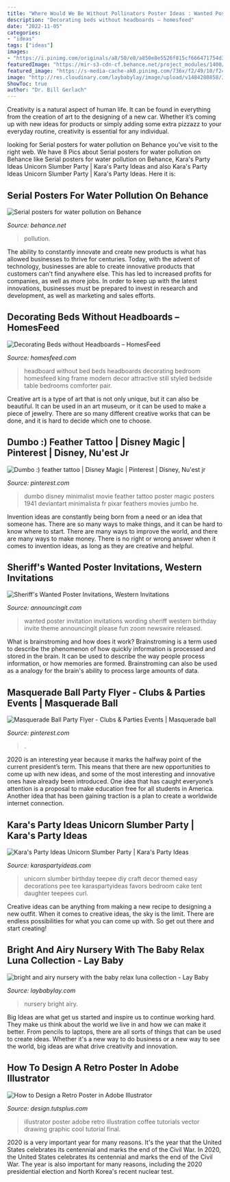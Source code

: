 ```yaml
---
title: "Where Would We Be Without Pollinators Poster Ideas : Wanted Poster Invitation Invitations Wording Sheriff Western Birthday Invite Theme Announcingit Please Fun Zoom Newswire Released"
description: "Decorating beds without headboards – homesfeed"
date: "2022-11-05"
categories:
- "ideas"
tags: ["ideas"]
images:
- "https://i.pinimg.com/originals/a8/50/e8/a850e8e5526f815cf666471754d3ab2f.jpg"
featuredImage: "https://mir-s3-cdn-cf.behance.net/project_modules/1400/b6cb6a11439535.560f7b577523f.jpg"
featured_image: "https://s-media-cache-ak0.pinimg.com/736x/f2/49/10/f24910d0fb68627c62250a74822bd715.jpg"
image: "http://res.cloudinary.com/laybabylay/image/upload/v1484280858/Jennie_s-Nursery-2_zextir.jpg"
ShowToc: true
author: "Dr. Bill Gerlach"
---
```



Creativity is a natural aspect of human life. It can be found in everything from the creation of art to the designing of a new car. Whether it’s coming up with new ideas for products or simply adding some extra pizzazz to your everyday routine, creativity is essential for any individual.

	

		
looking for Serial posters for water pollution on Behance you've visit to the right web. We have 8 Pics about Serial posters for water pollution on Behance like Serial posters for water pollution on Behance, Kara&#039;s Party Ideas Unicorn Slumber Party | Kara&#039;s Party Ideas and also Kara&#039;s Party Ideas Unicorn Slumber Party | Kara&#039;s Party Ideas. Here it is:
		
    
## Serial Posters For Water Pollution On Behance

<img loading=lazy src="https://mir-s3-cdn-cf.behance.net/project_modules/1400/b6cb6a11439535.560f7b577523f.jpg" onerror="this.onerror=null;this.src='https://tse2.mm.bing.net/th?id=OIP.cjablhyP39VH-_rQKhI3swHaKe&amp;pid=15.1';" alt="Serial posters for water pollution on Behance">

_Source: behance.net_

>pollution. 

	

The ability to constantly innovate and create new products is what has allowed businesses to thrive for centuries. Today, with the advent of technology, businesses are able to create innovative products that customers can't find anywhere else. This has led to increased profits for companies, as well as more jobs. In order to keep up with the latest innovations, businesses must be prepared to invest in research and development, as well as marketing and sales efforts.

    
## Decorating Beds Without Headboards – HomesFeed

<img loading=lazy src="https://homesfeed.com/wp-content/uploads/2015/12/Bed-without-headboard-a-pair-of-vintage-styled-bedside-tables-in-black-finish-a-pair-of-table-lamps-an-electric-fan-.jpg" onerror="this.onerror=null;this.src='https://tse4.mm.bing.net/th?id=OIP.cIsJgSzgEr886o-3MGqSMgHaFj&amp;pid=15.1';" alt="Decorating Beds without Headboards – HomesFeed">

_Source: homesfeed.com_

>headboard without bed beds headboards decorating bedroom homesfeed king frame modern decor attractive still styled bedside table bedrooms comforter pair. 

	

Creative art is a type of art that is not only unique, but it can also be beautiful. It can be used in an art museum, or it can be used to make a piece of jewelry. There are so many different creative works that can be done, and it is hard to decide which one to choose.

    
## Dumbo :) Feather Tattoo | Disney Magic | Pinterest | Disney, Nu&#039;est Jr

<img loading=lazy src="https://s-media-cache-ak0.pinimg.com/736x/f2/49/10/f24910d0fb68627c62250a74822bd715.jpg" onerror="this.onerror=null;this.src='https://tse3.mm.bing.net/th?id=OIP.ICZ3JNFgtgbJFER8cUmknAHaKd&amp;pid=15.1';" alt="Dumbo :) feather tattoo | Disney Magic | Pinterest | Disney, Nu&#039;est jr">

_Source: pinterest.com_

>dumbo disney minimalist movie feather tattoo poster magic posters 1941 deviantart minimalista fr pixar feathers movies jumbo he. 

	

Invention ideas are constantly being born from a need or an idea that someone has. There are so many ways to make things, and it can be hard to know where to start. There are many ways to improve the world, and there are many ways to make money. There is no right or wrong answer when it comes to invention ideas, as long as they are creative and helpful.

    
## Sheriff&#039;s Wanted Poster Invitations, Western Invitations

<img loading=lazy src="https://www.announcingit.com/invitations/images/zSheriff-Wanted-Poster-Birthday-Invitation.jpg" onerror="this.onerror=null;this.src='https://tse1.mm.bing.net/th?id=OIP.D07bB5C7Gb9KPyIZAw1HIgAAAA&amp;pid=15.1';" alt="Sheriff&#039;s Wanted Poster Invitations, Western Invitations">

_Source: announcingit.com_

>wanted poster invitation invitations wording sheriff western birthday invite theme announcingit please fun zoom newswire released. 

	

What is brainstroming and how does it work?
Brainstroming is a term used to describe the phenomenon of how quickly information is processed and stored in the brain. It can be used to describe the way people process information, or how memories are formed. Brainstroming can also be used as a analogy for the brain's ability to process large amounts of data.

    
## Masquerade Ball Party Flyer - Clubs &amp; Parties Events | Masquerade Ball

<img loading=lazy src="https://i.pinimg.com/originals/a8/50/e8/a850e8e5526f815cf666471754d3ab2f.jpg" onerror="this.onerror=null;this.src='https://tse3.mm.bing.net/th?id=OIP.3TzWoraztgb0UXF7PL9grwHaNR&amp;pid=15.1';" alt="Masquerade Ball Party Flyer - Clubs &amp; Parties Events | Masquerade ball">

_Source: pinterest.com_

>. 

	

2020 is an interesting year because it marks the halfway point of the current president’s term. This means that there are new opportunities to come up with new ideas, and some of the most interesting and innovative ones have already been introduced. One idea that has caught everyone’s attention is a proposal to make education free for all students in America. Another idea that has been gaining traction is a plan to create a worldwide internet connection.

    
## Kara&#039;s Party Ideas Unicorn Slumber Party | Kara&#039;s Party Ideas

<img loading=lazy src="https://karaspartyideas.com/wp-content/uploads/2017/06/Unicorn-Slumber-Party-via-Karas-Party-Ideas-KarasPartyIdeas.com20.jpg" onerror="this.onerror=null;this.src='https://tse1.mm.bing.net/th?id=OIP.KKhVFLnF6YV7ZAFi-7HeTQHaKu&amp;pid=15.1';" alt="Kara&#039;s Party Ideas Unicorn Slumber Party | Kara&#039;s Party Ideas">

_Source: karaspartyideas.com_

>unicorn slumber birthday teepee diy craft decor themed easy decorations pee tee karaspartyideas favors bedroom cake tent daughter teepees curl. 

	

Creative ideas can be anything from making a new recipe to designing a new outfit. When it comes to creative ideas, the sky is the limit. There are endless possibilities for what you can come up with. So get out there and start creating!

    
## Bright And Airy Nursery With The Baby Relax Luna Collection - Lay Baby

<img loading=lazy src="http://res.cloudinary.com/laybabylay/image/upload/v1484280858/Jennie_s-Nursery-2_zextir.jpg" onerror="this.onerror=null;this.src='https://tse2.mm.bing.net/th?id=OIP.Nckui9MOptE7p3bxbrORigHaLH&amp;pid=15.1';" alt="bright and airy nursery with the baby relax luna collection - Lay Baby">

_Source: laybabylay.com_

>nursery bright airy. 

	

Big Ideas are what get us started and inspire us to continue working hard. They make us think about the world we live in and how we can make it better. From pencils to laptops, there are all sorts of things that can be used to create ideas. Whether it's a new way to do business or a new way to see the world, big ideas are what drive creativity and innovation.

    
## How To Design A Retro Poster In Adobe Illustrator

<img loading=lazy src="https://cms-assets.tutsplus.com/uploads/users/1129/posts/25854/final_image/coffee-art-final.png" onerror="this.onerror=null;this.src='https://tse4.mm.bing.net/th?id=OIP.c4sHFTOYMUHuDS_O5inRfQHaKe&amp;pid=15.1';" alt="How to Design a Retro Poster in Adobe Illustrator">

_Source: design.tutsplus.com_

>illustrator poster adobe retro illustration coffee tutorials vector drawing graphic cool tutorial final. 

	

2020 is a very important year for many reasons. It's the year that the United States celebrates its centennial and marks the end of the Civil War.
In 2020, the United States celebrates its centennial and marks the end of the Civil War. The year is also important for many reasons, including the 2020 presidential election and North Korea's recent nuclear test.

